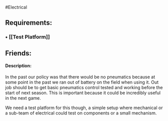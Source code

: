 #Electrical 
## Requirements:
###  • [[Test Platform]]
## Friends:

#### Description:
In the past our policy was that there would be no pneumatics because at some point in the past we ran out of battery on the field when using it. Out job should be to get basic pneumatics control tested and working before the start of next season. This is important because it could be incredibly useful in the next game.

We need a test platform for this though, a simple setup where mechanical or a sub-team of electrical could test on components or a small mechanism.